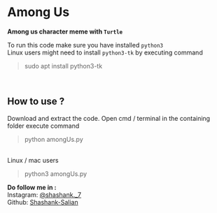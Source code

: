 # Among Us

**Among us character meme with `Turtle`**

To run this code make sure you have installed `python3`<br>
Linux users might need to install `python3-tk` by executing command
> sudo apt install python3-tk
<br>

## How to use ?
Download and extract the code. Open cmd / terminal in the containing folder execute command<br>
> python amongUs.py
<br>
Linux / mac users<br>

> python3 amongUs.py

**Do follow me in :**<br>
Instagram: [@shashank._7](https://instagram.com/shashank._7)<br>
Github: [Shashank-Salian](https://github.com/Shashank-Salian)